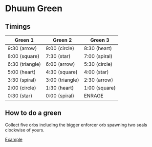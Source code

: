 # Dhuum Green

## Timings

| Green 1           | Green 2           | Green 3       |
| ----------------- | ----------------- | ------------- |
| 9:30 (arrow)      | 9:00 (circle)     | 8:30 (heart)  |
| 8:00 (square)     | 7:30 (star)       | 7:00 (spiral) |
| 6:30 (triangle)   | 6:00 (arrow)      | 5:30 (circle) |
| 5:00 (heart)      | 4:30 (square)     | 4:00 (star)   |
| 3:30 (spiral)     | 3:00 (triangle)   | 2:30 (arrow)  |
| 2:00 (circle)     | 1:30 (heart)      | 1:00 (square) |
| 0:30 (star)       | 0:00 (spiral)     | ENRAGE        |

## How to do a green

Collect five orbs including the bigger enforcer orb spawning two seals clockwise of yours. 

[Example](https://youtu.be/0yq9-lnkOYg)
